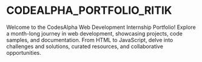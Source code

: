 # CODEALPHA_PORTFOLIO_RITIK
Welcome to the CodesAlpha Web Development Internship Portfolio! Explore a month-long journey in web development, showcasing projects, code samples, and documentation. From HTML to JavaScript, delve into challenges and solutions, curated resources, and collaborative opportunities.
